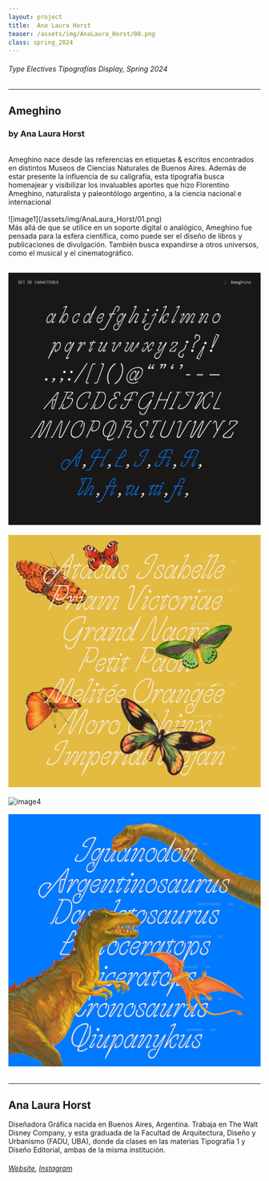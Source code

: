 ```yaml
---
layout: project
title:  Ana Laura Horst
teaser: /assets/img/AnaLaura_Horst/00.png
class: spring_2024
---
```

###### Type Electives Tipografías Display, Spring 2024 ######
---
## Ameghino ##
### by Ana Laura Horst ###
<br>
Ameghino nace desde las referencias en etiquetas & escritos encontrados en distintos Museos de Ciencias Naturales de Buenos Aires. Además de estar presente la influencia de su caligrafía, esta tipografía busca homenajear y visibilizar los invaluables aportes que hizo Florentino Ameghino, naturalista y paleontólogo argentino, a la ciencia nacional e internacional
<br><br>
![image1](/assets/img/AnaLaura_Horst/01.png)
<br>
Más allá de que se utilice en un soporte digital o analógico, Ameghino fue pensada para la esfera científica, como puede ser el diseño de libros y publicaciones de divulgación. También busca expandirse a otros universos, como el musical y el cinematográfico.
<br><br>

![image2](/assets/img/AnaLaura_Horst/02.png)
<br><br>
![image3](/assets/img/AnaLaura_Horst/03.png)
<br><br>
![image4](/assets/img/AnaLaura_Horst/04.png)
<br><br>
![image5](/assets/img/AnaLaura_Horst/05.png)
<br><br>

---
## Ana Laura Horst ##
Diseñadora Gráfica nacida en Buenos Aires, Argentina. Trabaja en The Walt Disney Company, y esta graduada de la Facultad de Arquitectura, Diseño y Urbanismo (FADU, UBA), donde da clases en las materias Tipografía 1 y Diseño Editorial, ambas de la misma institución.
<br>
###### [Website](https://www.behance.net/analaurahorst), [Instagram](https://www.instagram.com/analaurahorst) ######

